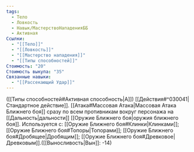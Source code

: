 ```yaml
---
tags:
  - Тело
  - Ловкость
  - Навык/МастерствоНападенияББ
  - Активная
Ссылки:
  - "[[Тело]]"
  - "[[Ловкость]]"
  - "[[Мастерство нападения]]"
  - "[[Типы способностей]]"
Стоимость: "20"
Стоимость выкупа: "35"
Связанные навыки:
  - "[[Рассекающий Удар]]"
---
```

([[Типы способностей#Активная способность|А]]) [[Действия#^030041|Стандартное действие]]. [[Атака#Массовая Атака|Массовая Атака Ближнего боя]] сразу по всем противникам вокруг персонажа на [[Дальность|дальности]] [[Оружие Ближнего боя|оружия ближнего боя]]. 
Используется с: [[Оружие Ближнего боя#Клинки|Клинками]]; [[Оружие Ближнего боя#Топоры|Топорами]]; [[Оружие Ближнего боя#Дробящее|Дробящим]]; [[Оружие Ближнего боя#Древковое|Древковым]].([[Выносливость|Вын]]: -14)